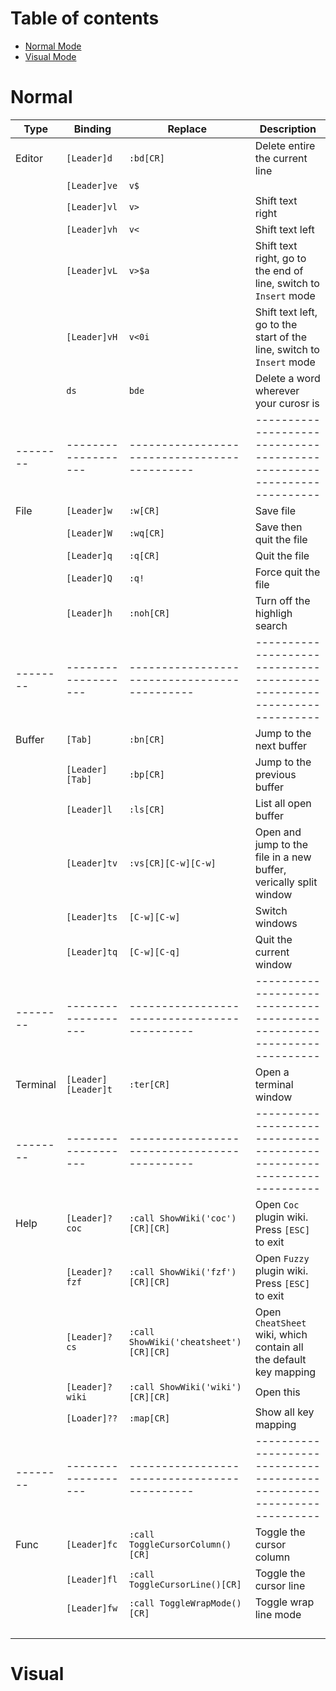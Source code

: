 # Table of contents
- [Normal Mode](#Normal)
- [Visual Mode](#Visual)

# Normal
    
| Type     |    Binding          |  Replace                                     |  Description                                                           |
| -------- | ------------------- | -------------------------------------------- | ---------------------------------------------------------------------- |
| Editor   | `[Leader]d`         | `:bd[CR]`                                    | Delete entire the current line                                         |
|          | `[Leader]ve`        | `v$`                                         |                                                                        |
|          | `[Leader]vl`        | `v>`                                         | Shift text right                                                       |
|          | `[Leader]vh`        | `v<`                                         | Shift text left                                                        |
|          | `[Leader]vL`        | `v>$a`                                       | Shift text right, go to the end of line, switch to `Insert` mode       |
|          | `[Leader]vH`        | `v<0i`                                       | Shift text left, go to the start of the  line, switch to `Insert` mode |
|          | `ds`                | `bde`                                        | Delete a word wherever your curosr is                                  |
| -------- | ------------------- | -------------------------------------------- | ---------------------------------------------------------------------- |
| File     | `[Leader]w`         | `:w[CR]`                                     | Save file                                                              |
|          | `[Leader]W`         | `:wq[CR]`                                    | Save then quit the file                                                |
|          | `[Leader]q`         | `:q[CR]`                                     | Quit the file                                                          |
|          | `[Leader]Q`         | `:q!`                                        | Force quit the file                                                    |
|          | `[Leader]h`         | `:noh[CR]`                                   | Turn off the highligh search                                           |
| -------- | ------------------- | -------------------------------------------- | ---------------------------------------------------------------------- |
| Buffer   | `[Tab]`             | `:bn[CR]`                                    | Jump to the next buffer                                                |
|          | `[Leader][Tab]`     | `:bp[CR]`                                    | Jump to the previous buffer                                            |
|          | `[Leader]l`         | `:ls[CR]`                                    | List all open buffer                                                   |
|          | `[Leader]tv`        | `:vs[CR][C-w][C-w]`                          | Open and jump to the file in a new buffer, verically split window      |
|          | `[Leader]ts`        | `[C-w][C-w]`                                 | Switch windows                                                         |
|          | `[Leader]tq`        | `[C-w][C-q]`                                 | Quit the current window                                                |
| -------- | ------------------- | -------------------------------------------- | ---------------------------------------------------------------------- |
| Terminal | `[Leader][Leader]t` | `:ter[CR]`                                   | Open a terminal window                                                 |
| -------- | ------------------- | -------------------------------------------- | ---------------------------------------------------------------------- |
| Help     | `[Leader]?coc`      | `:call ShowWiki('coc')[CR][CR]`              | Open `Coc` plugin wiki. Press `[ESC]` to exit                          |
|          | `[Leader]?fzf`      | `:call ShowWiki('fzf')[CR][CR]`              | Open `Fuzzy` plugin wiki. Press `[ESC]` to exit                        |
|          | `[Leader]?cs`       | `:call ShowWiki('cheatsheet')[CR][CR]`       | Open `CheatSheet` wiki, which contain all the default key mapping      |
|          | `[Leader]?wiki`     | `:call ShowWiki('wiki')[CR][CR]`             | Open this                                                              |
|          | `[Loader]??`        | `:map[CR]`                                   | Show all key mapping                                                   |
| -------- | ------------------- | -------------------------------------------- | ---------------------------------------------------------------------- |
| Func     | `[Leader]fc`        | `:call ToggleCursorColumn()[CR]`             | Toggle the cursor column                                               |
|          | `[Leader]fl`        | `:call ToggleCursorLine()[CR]`               | Toggle the cursor line                                                 |
|          | `[Leader]fw`        | `:call ToggleWrapMode()[CR]`                 | Toggle wrap line mode                                                  |
|          |                     |                                              |                                                                        |
|          |                     |                                              |                                                                        |
|          |                     |                                              |                                                                        |
|          |                     |                                              |                                                                        |

# Visual
